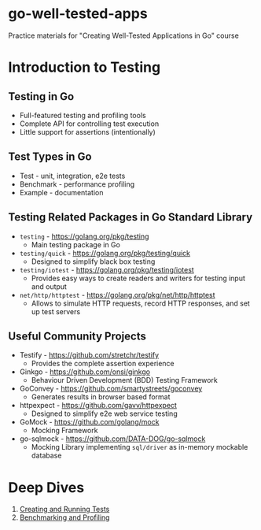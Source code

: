 # go-well-tested-apps
Practice materials for "Creating Well-Tested Applications in Go" course

# Introduction to Testing

## Testing in Go
* Full-featured testing and profiling tools
* Complete API for controlling test execution
* Little support for assertions (intentionally)

## Test Types in Go
* Test - unit, integration, e2e tests
* Benchmark - performance profiling
* Example - documentation

## Testing Related Packages in Go Standard Library
* `testing` - https://golang.org/pkg/testing
  * Main testing package in Go
* `testing/quick` - https://golang.org/pkg/testing/quick
  * Designed to simplify black box testing
* `testing/iotest` - https://golang.org/pkg/testing/iotest
  * Provides easy ways to create readers and writers for testing input and output
* `net/http/httptest` - https://golang.org/pkg/net/http/httptest
  * Allows to simulate HTTP requests, record HTTP responses, and set up test servers

## Useful Community Projects
* Testify - https://github.com/stretchr/testify
  * Provides the complete assertion experience
* Ginkgo - https://github.com/onsi/ginkgo
  * Behaviour Driven Development (BDD) Testing Framework
* GoConvey - https://github.com/smartystreets/goconvey
  * Generates results in browser based format
* httpexpect - https://github.com/gavv/httpexpect
  * Designed to simplify e2e web service testing
* GoMock - https://github.com/golang/mock
  * Mocking Framework
* go-sqlmock - https://github.com/DATA-DOG/go-sqlmock
  * Mocking Library implementing `sql/driver` as in-memory mockable database

# Deep Dives
1. [Creating and Running Tests](01_Creating_And_Running_Tests.md)
2. [Benchmarking and Profiling](02_Benchmarking_And_Profiling.md)
